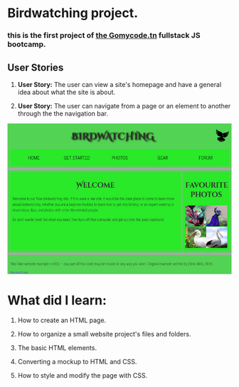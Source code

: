 # Birdwatching project.

### this is the first project of [the Gomycode.tn](https://www.gomycode.tn) fullstack JS bootcamp.

## User Stories

1. <strong>User Story:</strong> The user can view a site's homepage and have a general idea about what the site is about.

2. <strong>User Story:</strong> The user can navigate from a page or an element to another through the the navigation bar.

<p align="center">
    <img src="Screenshot.png" alt="Birdwatching" title="Birdwatching">
</p>

# What did I learn:


1. How to create an HTML page.

2. How to organize a small website project's files and folders.

3. The basic HTML elements.

4. Converting a mockup to HTML and CSS.

5. How to style and modify the page with CSS.